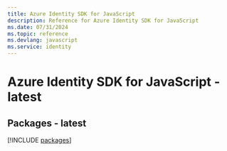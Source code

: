 ```yaml
---
title: Azure Identity SDK for JavaScript
description: Reference for Azure Identity SDK for JavaScript
ms.date: 07/31/2024
ms.topic: reference
ms.devlang: javascript
ms.service: identity
---
```

# Azure Identity SDK for JavaScript - latest
## Packages - latest
[!INCLUDE [packages](identity-index.md)]